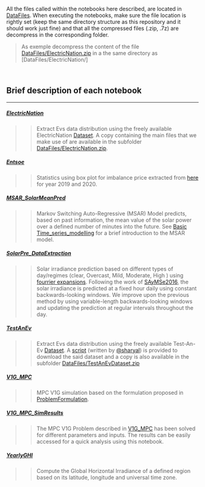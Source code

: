 All the files called within the notebooks here described, are located in [DataFiles](../DataFiles). When executing the notebooks, make sure the file location is rightly set (keep the same directory structure as this repository and it should work just fine) and that all the compressed files (.zip, .7z) are decompress in the corresponding folder. 
> As exemple decompress the content of the file [DataFiles/ElectricNation.zip](../DataFiles/ElectricNation.zip)  in a the same directory as  [DataFiles/ElectricNation/]


</br> 


## Brief description of each  notebook


***


##### [ElectricNation](ElectricNation.ipynb) 
> > Extract Evs data distribution using the freely available ElectricNation [Dataset](https://www.westernpower.co.uk/electric-nation-data). A copy containing the main files that we make use of are available in the subfolder [DataFiles/ElectricNation.zip](../DataFiles/ElectricNation.zip).


##### [Entsoe](Entsoe.ipynb)
> > Statistics using box plot for  imbalance price extracted from [here](https://transparency.entsoe.eu/balancing/r2/imbalance/show?name=&defaultValue=true&viewType=TABLE&areaType=COMBINED_IBA_IPA_SCA&atch=false&dateTime.dateTime=13.12.2021+00:00%7CCET%7CDAYTIMERANGE&dateTime.endDateTime=13.12.2021+00:00%7CCET%7CDAYTIMERANGE&marketArea.values=CTY%7C10YFR-RTE------C!SCA%7C10YFR-RTE------C&dateTime.timezone=CET_CEST&dateTime.timezone_input=CET+(UTC+1)+/+CEST+(UTC+2)) for year 2019 and 2020.


##### [MSAR_SolarMeanPred](MSAR_SolarMeanPred.ipynb)
> > Markov Switching Auto-Regressive (MSAR) Model predicts, based on past information, the mean value of the solar power over a defined number of minutes into the future. See [Basic Time_series_modelling](../PdfFiles/Basic_Time_series_modelling.pdf) for a brief introduction to the MSAR model.


##### [SolarPre_DataExtraction](SolarPre_DataExtraction.ipynb)
> > Solar irradiance prediction based on different types of day/regimes (clear, Overcast, Mild, Moderate, High ) using [fourrier expansions](https://en.wikipedia.org/wiki/Fourier_series). Following the work of [SAyMSe2016](https://ieeexplore.ieee.org/document/7855546), the solar irradiance is predicted at a fixed hour daily using constant backwards-looking windows. We improve upon the previous method by using variable-length backwards-looking windows and updating the prediction at regular intervals throughout the day. 


##### [TestAnEv](TestAnEv.ipynb) 
> > Extract Evs data distribution using the freely available Test-An-Ev [Dataset](http://mclabprojects.di.uniroma1.it/smarthgnew/Test-an-EV/?EV-code=EV1). A [script](../Modules/TestAnEvDataSet_DownloadingScript.py) (written by [@sharyal](https://github.com/sharyalZ)) is provided to download the said dataset and a copy is also available in the subfolder [DataFiles/TestAnEvDataset.zip](../DataFiles/TestAnEvDataset.zip) 


##### [V1G_MPC](V1G_MPC.ipynb)
> > MPC V1G simulation based on the formulation proposed in [ProblemFormulation](../PdfFiles/MPC_Prob_Formulation.pdf).


##### [V1G_MPC_SimResults](V1G_MPC_SimResults.ipynb)
> > The MPC V1G Problem described in [V1G_MPC](V1G_MPC.ipynb) has been solved for different parameters and inputs. The results can be easily accessed for a quick analysis using this notebook.


##### [YearlyGHI](YearlyGHI.ipynb)
> > Compute the Global Horizontal Irradiance of a defined region based on its latitude, longitude and universal time zone.

</br> 



